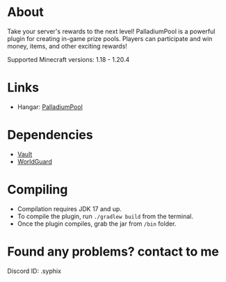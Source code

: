 # About
Take your server's rewards to the next level! PalladiumPool is a powerful plugin for creating in-game prize pools. Players can participate and win money, items, and other exciting rewards!

Supported Minecraft versions: 1.18 - 1.20.4

# Links
* Hangar: [PalladiumPool](https://hangar.papermc.io/SyphiX/PalladiumPool)

# Dependencies
* [Vault](https://github.com/milkbowl/Vault)
* [WorldGuard](https://dev.bukkit.org/projects/worldguard)

# Compiling
* Compilation requires JDK 17 and up.
* To compile the plugin, run ``./gradlew build`` from the terminal.
* Once the plugin compiles, grab the jar from ``/bin`` folder.

# Found any problems? contact to me
Discord ID: .syphix
